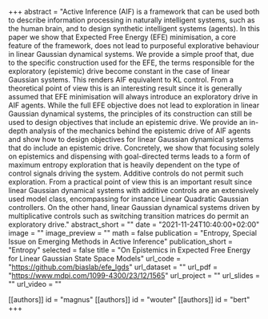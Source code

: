 +++
abstract = "Active Inference (AIF) is a framework that can be used both to describe information processing in naturally intelligent systems, such as the human brain, and to design synthetic intelligent systems (agents). In this paper we show that Expected Free Energy (EFE) minimisation, a core feature of the framework, does not lead to purposeful explorative behaviour in linear Gaussian dynamical systems. We provide a simple proof that, due to the specific construction used for the EFE, the terms responsible for the exploratory (epistemic) drive become constant in the case of linear Gaussian systems. This renders AIF equivalent to KL control. From a theoretical point of view this is an interesting result since it is generally assumed that EFE minimisation will always introduce an exploratory drive in AIF agents. While the full EFE objective does not lead to exploration in linear Gaussian dynamical systems, the principles of its construction can still be used to design objectives that include an epistemic drive. We provide an in-depth analysis of the mechanics behind the epistemic drive of AIF agents and show how to design objectives for linear Gaussian dynamical systems that do include an epistemic drive. Concretely, we show that focusing solely on epistemics and dispensing with goal-directed terms leads to a form of maximum entropy exploration that is heavily dependent on the type of control signals driving the system. Additive controls do not permit such exploration. From a practical point of view this is an important result since linear Gaussian dynamical systems with additive controls are an extensively used model class, encompassing for instance Linear Quadratic Gaussian controllers. On the other hand, linear Gaussian dynamical systems driven by multiplicative controls such as switching transition matrices do permit an exploratory drive."
abstract_short = ""
date = "2021-11-24T10:40:00+02:00"
image = ""
image_preview = ""
math = false
publication = "Entropy, Special Issue on Emerging Methods in Active Inference"
publication_short = "Entropy"
selected = false
title = "On Epistemics in Expected Free Energy for Linear Gaussian State Space Models"
url_code = "https://github.com/biaslab/efe_lgds"
url_dataset = ""
url_pdf = "https://www.mdpi.com/1099-4300/23/12/1565"
url_project = ""
url_slides = ""
url_video = ""

[[authors]]
    id = "magnus"
[[authors]]
    id = "wouter"
[[authors]]
    id = "bert"
+++

